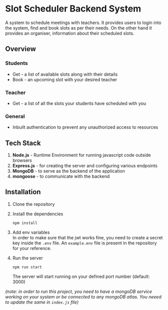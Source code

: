 # Slot Scheduler Backend System
A system to schedule meetings with teachers. It provides users to login into the system, find and book slots as per their needs. On the other hand it provides an organiser, information about their scheduled slots.

## Overview
### Students
- Get - a list of available slots along with their details
- Book - an upcoming slot with your desired teacher

### Teacher
- Get - a list of all the slots your students have scheduled with you

### General
- Inbuilt authentication to prevent any unauthorized access to resources

## Tech Stack
1. **Node.js** - Runtime Environment for running javascript code outside browsers
2. **Express.js** - for creating the server and configuring various endpoints
3. **MongoDB** - to serve as the backend of the application
4. **mongoose** - to communicate with the backend

## Installation
1. Clone the repository 

2. Install the dependencies
    ```shell
    npm install
    ``` 
3. Add env variables <br />
In order to make sure that the jwt works fine, you need to create a secret key inside the `.env` file. An `example.env` file is present in the repository for your reference. 

4. Run the server
    ```shell
    npm run start
    ```
    The server will start running on your defined port number (default: 3000)

_(note: in order to run this project, you need to have a mongoDB service working on your system or be connected to any mongoDB atlas. You neeed to update the same in `index.js` file)_